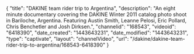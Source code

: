 {
    "title": "DAKINE team rider trip to Argentina",
    "description": "An eight minute documentary covering the DAKINE Winter 2011 catalog photo shoot in Bariloche, Argentina. Featuring Austin Smith, Leanne Pelosi, Eric Pollard, Chris Benchetler and Josh Dirksen.",
    "channelid": "168543",
    "videoid": "6418390",
    "date_created": "1443643231",
    "date_modified": "1443643231",
    "type": "captivate",
    "layout": "channelVideo",
    "url": "\/dakine\/dakine-team-rider-trip-to-argentina\/168543-6418390"
}